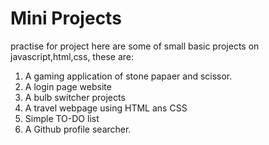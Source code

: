 # Mini Projects
practise for project
here are some of small basic projects on javascript,html,css, these are:
1. A gaming  application of stone papaer and scissor.
2. A login page website
3. A bulb switcher projects
4. A travel webpage using HTML ans CSS
5. Simple TO-DO  list
6. A Github profile searcher.
